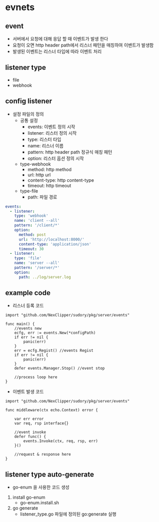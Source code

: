 # evnets

## event

- 서버에서 요청에 대해 응답 할 때 이벤트가 발생 한다
- 요청이 오면 http header path에서 리스너 패턴을 매칭하여 이밴트가 발생함
- 발생된 이벤트는 리스너 타입에 따라 이벤트 처리

## listener type

- file
- webhook

## config listener

- 설정 파일의 정의
  - 공통 설정
    - events: 이벤트 정의 시작
    - listener: 리스터 정의 시작
    - type: 리스터 타입
    - name: 리스너 이름
    - pattern: http header path 정규식 매칭 패턴
    - option: 리스터 옵션 정의 시작
  - type-webhook
    - method: http method
    - url: http url
    - content-type: http content-type
    - timeout: http timeout
  - type-file
    - path: 파일 경로

```yaml
events: 
  - listener:
    type: 'webhook'
    name: 'client --all'
    pattern: '/client/*'
    option:
      method: post
      url: 'http://localhost:8000/'
      content-type: 'application/json'
      timeout: 30
  - listener:
    type: 'file'
    name: 'server --all'
    pattern: '/server/*'
    option:
      path: ../log/server.log
```

## example code

- 리스너 등록 코드

```golang
import "github.com/NexClipper/sudory/pkg/server/events"

func main() {
    //events new
    ecfg, err := events.New(*configPath)
    if err != nil {
        panic(err)
    }
    err = ecfg.Regist() //events Regist
    if err != nil {
        panic(err)
    }
    defer events.Manager.Stop() //event stop
    
    //process loop here
}
```

- 이벤트 발생 코드

```golang
import "github.com/NexClipper/sudory/pkg/server/events"

func middleware(ctx echo.Context) error {

    var err error
    var req, rsp interface{}

    //event invoke
    defer func() {
        events.Invoke(ctx, req, rsp, err)
    }()

    //request & response here
}

```

## listener type auto-generate

- go-enum 을 사용한 코드 생성

1. install go-enum
    - go-enum.install.sh
2. go generate
    - listener_type.go 파일에 정의된 go:generate 실행
